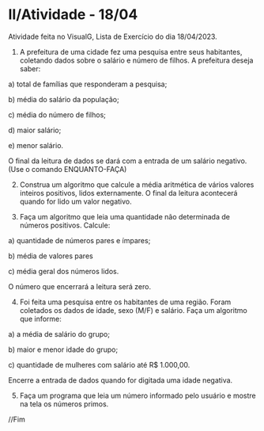 # II/Atividade - 18/04

Atividade feita no VisualG, Lista de Exercício do dia 18/04/2023. 

1. A prefeitura de uma cidade fez uma pesquisa entre seus habitantes, coletando dados sobre o salário e número de filhos. A prefeitura deseja saber:  

a) total de famílias que responderam a pesquisa;

b) média do salário da população;

c) média do número de filhos;

d) maior salário;

e) menor salário.

O final da leitura de dados se dará com a entrada de um salário negativo.
(Use o comando ENQUANTO-FAÇA)

2. Construa um algoritmo que calcule a média aritmética de vários valores inteiros positivos, lidos externamente. O final da leitura acontecerá quando for lido um valor negativo.

3. Faça um algoritmo que leia uma quantidade não determinada de números positivos. Calcule:

a) quantidade de números pares e ímpares;

b) média de valores pares

c) média geral dos números lidos.

O número que encerrará a leitura será zero.

4. Foi feita uma pesquisa entre os habitantes de uma região. Foram coletados os dados de idade, sexo (M/F) e salário. Faça um algoritmo que informe: 

a) a média de salário do grupo;

b) maior e menor idade do grupo;

c) quantidade de mulheres com salário até R$ 1.000,00.

Encerre a entrada de dados quando for digitada uma idade negativa.

5. Faça um programa que leia um número informado pelo usuário e mostre na tela os números primos.

//Fim
